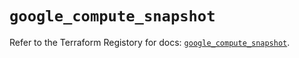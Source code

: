 # `google_compute_snapshot`

Refer to the Terraform Registory for docs: [`google_compute_snapshot`](https://registry.terraform.io/providers/hashicorp/google/4.73.1/docs/resources/compute_snapshot).
